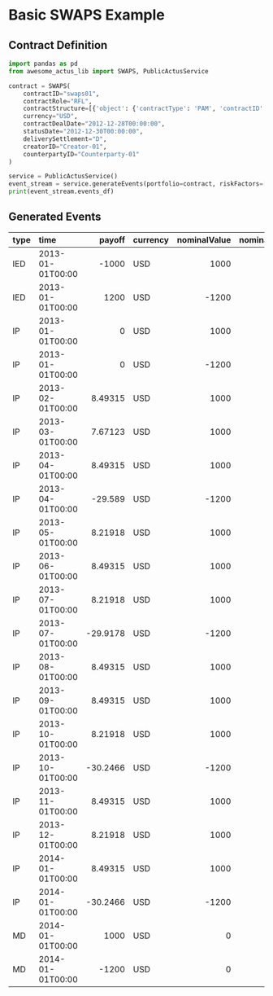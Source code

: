 # Basic SWAPS Example

## Contract Definition
```python
import pandas as pd
from awesome_actus_lib import SWAPS, PublicActusService

contract = SWAPS(
    contractID="swaps01",
    contractRole="RFL",
    contractStructure=[{'object': {'contractType': 'PAM', 'contractID': 'swaps01-leg1', 'contractDealDate': '2012-12-28T00:00:00', 'initialExchangeDate': '2013-01-01T00:00:00', 'currency': 'USD', 'statusDate': '2012-12-30T00:00:00', 'notionalPrincipal': '1000', 'dayCountConvention': 'A365', 'nominalInterestRate': '0.1', 'maturityDate': '2014-01-01T00:00:00', 'cycleAnchorDateOfInterestPayment': '2013-01-01T00:00:00', 'cycleOfInterestPayment': 'P1ML1', 'premiumDiscountAtIED': '0'}, 'referenceType': 'CNT', 'referenceRole': 'FIL'}, {'object': {'contractType': 'PAM', 'contractID': 'swaps01-leg2', 'contractDealDate': '2012-12-28T00:00:00', 'initialExchangeDate': '2013-01-01T00:00:00', 'currency': 'USD', 'statusDate': '2012-12-30T00:00:00', 'notionalPrincipal': '1200', 'dayCountConvention': 'A365', 'nominalInterestRate': '0.1', 'maturityDate': '2014-01-01T00:00:00', 'cycleAnchorDateOfInterestPayment': '2013-01-01T00:00:00', 'cycleOfInterestPayment': 'P3ML1', 'premiumDiscountAtIED': '0'}, 'referenceType': 'CNT', 'referenceRole': 'SEL'}],
    currency="USD",
    contractDealDate="2012-12-28T00:00:00",
    statusDate="2012-12-30T00:00:00",
    deliverySettlement="D",
    creatorID="Creator-01",
    counterpartyID="Counterparty-01"
)

service = PublicActusService()
event_stream = service.generateEvents(portfolio=contract, riskFactors=[])
print(event_stream.events_df)

```

## Generated Events
| type   | time             |      payoff | currency   |   nominalValue |   nominalRate |   nominalAccrued | contractId   |
|:-------|:-----------------|------------:|:-----------|---------------:|--------------:|-----------------:|:-------------|
| IED    | 2013-01-01T00:00 | -1000       | USD        |           1000 |           0.1 |                0 | swaps01      |
| IED    | 2013-01-01T00:00 |  1200       | USD        |          -1200 |           0.1 |                0 | swaps01      |
| IP     | 2013-01-01T00:00 |     0       | USD        |           1000 |           0.1 |                0 | swaps01      |
| IP     | 2013-01-01T00:00 |     0       | USD        |          -1200 |           0.1 |                0 | swaps01      |
| IP     | 2013-02-01T00:00 |     8.49315 | USD        |           1000 |           0.1 |                0 | swaps01      |
| IP     | 2013-03-01T00:00 |     7.67123 | USD        |           1000 |           0.1 |                0 | swaps01      |
| IP     | 2013-04-01T00:00 |     8.49315 | USD        |           1000 |           0.1 |                0 | swaps01      |
| IP     | 2013-04-01T00:00 |   -29.589   | USD        |          -1200 |           0.1 |                0 | swaps01      |
| IP     | 2013-05-01T00:00 |     8.21918 | USD        |           1000 |           0.1 |                0 | swaps01      |
| IP     | 2013-06-01T00:00 |     8.49315 | USD        |           1000 |           0.1 |                0 | swaps01      |
| IP     | 2013-07-01T00:00 |     8.21918 | USD        |           1000 |           0.1 |                0 | swaps01      |
| IP     | 2013-07-01T00:00 |   -29.9178  | USD        |          -1200 |           0.1 |                0 | swaps01      |
| IP     | 2013-08-01T00:00 |     8.49315 | USD        |           1000 |           0.1 |                0 | swaps01      |
| IP     | 2013-09-01T00:00 |     8.49315 | USD        |           1000 |           0.1 |                0 | swaps01      |
| IP     | 2013-10-01T00:00 |     8.21918 | USD        |           1000 |           0.1 |                0 | swaps01      |
| IP     | 2013-10-01T00:00 |   -30.2466  | USD        |          -1200 |           0.1 |                0 | swaps01      |
| IP     | 2013-11-01T00:00 |     8.49315 | USD        |           1000 |           0.1 |                0 | swaps01      |
| IP     | 2013-12-01T00:00 |     8.21918 | USD        |           1000 |           0.1 |                0 | swaps01      |
| IP     | 2014-01-01T00:00 |     8.49315 | USD        |           1000 |           0.1 |                0 | swaps01      |
| IP     | 2014-01-01T00:00 |   -30.2466  | USD        |          -1200 |           0.1 |                0 | swaps01      |
| MD     | 2014-01-01T00:00 |  1000       | USD        |              0 |           0.1 |                0 | swaps01      |
| MD     | 2014-01-01T00:00 | -1200       | USD        |              0 |           0.1 |                0 | swaps01      |
